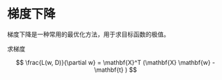 # 梯度下降
梯度下降是一种常用的最优化方法，用于求目标函数的极值。

求梯度

$$
\frac{L(w, D)}{\partial w} = \mathbf{X}^T   (\mathbf{X} \mathbf{w} - \mathbf{t} )
$$
